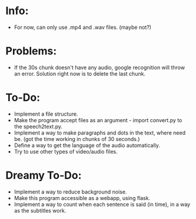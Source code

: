 # Info:
- For now, can only use .mp4 and .wav files. (maybe not?)

# Problems:
- If the 30s chunk doesn't have any audio, google recognition will throw an error. Solution right now is to delete the last chunk.

# To-Do:
- Implement a file structure.
- Make the program accept files as an argument - import convert.py to the speech2text.py.
- Implement a way to make paragraphs and dots in the text, where need be. (got the time working in chunks of 30 seconds.)
- Define a way to get the language of the audio automatically.
- Try to use other types of video/audio files.

# Dreamy To-Do:
- Implement a way to reduce background noise.
- Make this program accessible as a webapp, using flask.
- Implement a way to count when each sentence is said (in time), in a way as the subtitles work.
